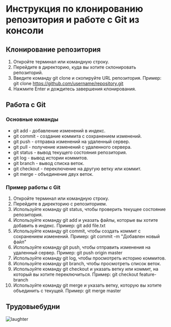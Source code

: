 # Инструкция по клонированию репозитория и работе с Git из консоли

## Клонирование репозитория

1. Откройте терминал или командную строку.
2. Перейдите в директорию, куда вы хотите склонировать репозиторий.
3. Введите команду git clone и скопируйте URL репозитория.
Пример: git clone https://github.com/username/repository.git
4. Нажмите Enter и дождитесь завершения клонирования.

## Работа с Git

### Основные команды

- git add - добавление изменений в индекс.
- git commit - создание коммита с сохранением изменений.
- git push - отправка изменений на удаленный сервер.
- git pull - получение изменений с удаленного сервера.
- git status - вывод текущего состояния репозитория.
- git log - вывод истории коммитов.
- git branch - вывод списка веток.
- git checkout - переключение на другую ветку или коммит.
- git merge - объединение двух веток.

### Пример работы с Git

1. Откройте терминал или командную строку.
2. Перейдите в директорию с репозиторием.
3. Используйте команду git status, чтобы проверить текущее состояние репозитория.
4. Используйте команду git add и указать файлы, которые вы хотите добавить в индекс.
   Пример: git add file.txt
5. Используйте команду git commit, чтобы создать коммит с сохранением изменений.
   Пример: git commit -m "Добавлен новый файл"
6. Используйте команду git push, чтобы отправить изменения на удаленный сервер.
   Пример: git push origin master
7. Используйте команду git log, чтобы просмотреть историю коммитов.
8. Используйте команду git branch, чтобы просмотреть список веток.
9. Используйте команду git checkout и указать ветку или коммит, на который вы хотите переключиться.
   Пример: git checkout feature-branch
10. Используйте команду git merge и указать ветку, которую вы хотите объединить с текущей.
   Пример: git merge master

## Трудовыебудни

![laughter](https://upyachka.io/images/11/supercot111_20080413004640gif_20160616012655.gif)
